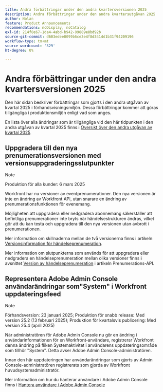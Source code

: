 ```yaml
---
title: Andra förbättringar under den andra kvartersversionen 2025
description: Andra förbättringar under den andra kvartersutgåvan 2025
author: Nolan
feature: Product Announcements
recommendations: noDisplay, noCatalog
exl-id: 214f0e67-1da4-4abd-b942-09889e8bd92b
source-git-commit: d603edee0099b6ce3e4f8d3414d1b31f94209196
workflow-type: tm+mt
source-wordcount: '329'
ht-degree: 0%

---
```


# Andra förbättringar under den andra kvartersversionen 2025

Den här sidan beskriver förbättringar som gjorts i den andra utgåvan av kvartal 2025 i förhandsvisningsmiljön. Dessa förbättringar kommer att göras tillgängliga i produktionsmiljön enligt vad som anges.

En lista över alla ändringar som är tillgängliga vid den här tidpunkten i den andra utgåvan av kvartal 2025 finns i [Översikt över den andra utgåvan av kvartal 2025](/help/quicksilver/product-announcements/product-releases/25-q2-release-activity/25-q2-release-overview.md).

## Uppgradera till den nya prenumerationsversionen med versionsuppgraderingsslutpunkter

>[!NOTE]
>
>Produktion för alla kunder: 6 mars 2025

Workfront har nu versioner av eventprenumerationer. Den nya versionen är inte en ändring av Workfront API, utan snarare en ändring av prenumerationsfunktionen för evenemang.

Möjligheten att uppgradera eller nedgradera abonnemang säkerställer att befintliga prenumerationer inte bryts när händelsestrukturen ändras, vilket gör att du kan testa och uppgradera till den nya versionen utan avbrott i prenumerationen.

Mer information om skillnaderna mellan de två versionerna finns i artikeln [Versionsinformation för händelseprenumeration](/help/quicksilver/wf-api/general/event-subs-versioning.md).

Mer information om slutpunkterna som används för att uppgradera eller nedgradera en händelseprenumeration mellan olika versioner finns i avsnittet [Version av händelseprenumeration](/help/quicksilver/wf-api/general/event-subs-api.md#event-subscription-versioning) i artikeln Prenumerations-API.

## Representera Adobe Admin Console användarändringar som&quot;System&quot; i Workfront uppdateringsfeed

>[!NOTE]
>
>Förhandsversion: 23 januari 2025; Produktion för snabb release: Med version 25.2 (13 februari 2025); Produktion för kvartalsvis publicering: Med version 25.4 (april 2025)

När administratören för Adobe Admin Console nu gör en ändring i användarinformationen för en Workfront-användare, registrerar Workfront denna ändring på fliken Systemaktivitet i användarens uppdateringsområde som tillhör &quot;System&quot;. Detta avser Adobe Admin Console-administratören.

Innan den här uppdateringen har användarändringar som gjorts av Admin Console-administratören registrerats som gjorda av Workfront huvudsystemadministratör.

Mer information om hur du hanterar användare i Adobe Admin Console finns i [Hantera användare i Adobe Admin Console](/help/quicksilver/administration-and-setup/add-users/create-and-manage-users/admin-console.md)
